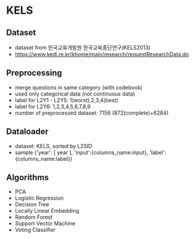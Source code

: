 # KELS

## Dataset
- dataset from 한국교육개발원 한국교육종단연구(KELS2013)
- https://www.kedi.re.kr/khome/main/research/requestResearchData.do

## Preprocessing
- merge questions in same category (with codebook)
- used only categorical data (not continuous data)
- label for L2Y1 - L2Y5: 1(worst),2,3,4(best)
- label for L2Y6: 1,2,3,4,5,6,7,8,9
- number of preprocessed dataset: 7156 (872(complete)+6284)

## Dataloader
- dataset: KELS, sorted by L2SID
- sample {'year': [ year ], 'input':{columns_name:input}, 'label':{columns_name:label}}

## Algorithms
- PCA
- Logistic Regression
- Decision Tree
- Locally Linear Embedding
- Random Forest
- Support Vector Machine
- Voting Classifier